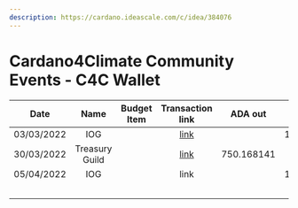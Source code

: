 ```yaml
---
description: https://cardano.ideascale.com/c/idea/384076
---
```


# Cardano4Climate Community Events - C4C Wallet

<table><thead><tr><th>Date</th><th align="center">Name</th><th data-type="select">Budget Item</th><th align="center">Transaction link</th><th align="center">ADA out</th><th align="center">ADA in</th><th align="center">Balance</th></tr></thead><tbody><tr><td>03/03/2022</td><td align="center">IOG</td><td></td><td align="center"><a href="https://raw.githubusercontent.com/treasuryguild/Cardano4Climate/main/Transactions/Fund7/Cardano4Climate-Community-Events/Incoming-IOG/1648536946465-IOG.json">link</a></td><td align="center"></td><td align="center">1514.858696</td><td align="center">1514.858696</td></tr><tr><td>30/03/2022</td><td align="center">Treasury Guild</td><td></td><td align="center"><a href="https://raw.githubusercontent.com/treasuryguild/Cardano4Climate/main/Transactions/Fund7/Cardano4Climate-Community-Events/Treasury-Wallet/1648646380322-Treasury-Guild.json">link</a></td><td align="center">750.168141</td><td align="center"></td><td align="center">763.516386</td></tr><tr><td>05/04/2022</td><td align="center">IOG</td><td></td><td align="center">link</td><td align="center"></td><td align="center">1161.388889</td><td align="center">1924.905275</td></tr><tr><td></td><td align="center"></td><td></td><td align="center"></td><td align="center"></td><td align="center"></td><td align="center"></td></tr><tr><td></td><td align="center"></td><td></td><td align="center"></td><td align="center"></td><td align="center"></td><td align="center"></td></tr><tr><td></td><td align="center"></td><td></td><td align="center"></td><td align="center"></td><td align="center"></td><td align="center"></td></tr><tr><td></td><td align="center"></td><td></td><td align="center"></td><td align="center"></td><td align="center"></td><td align="center"></td></tr><tr><td></td><td align="center"></td><td></td><td align="center"></td><td align="center"></td><td align="center"></td><td align="center"></td></tr></tbody></table>

